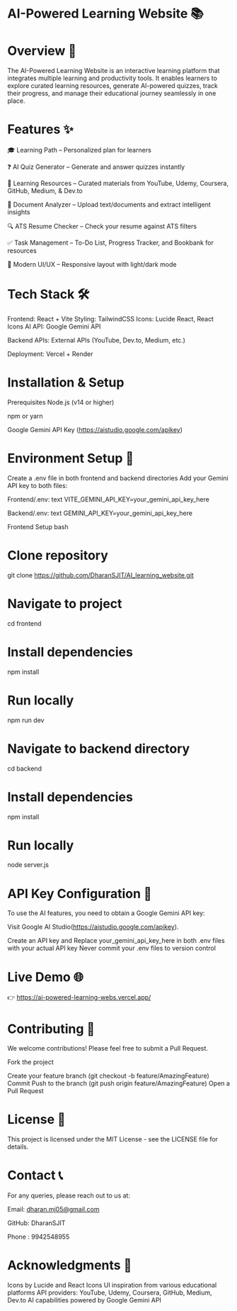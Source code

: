 # AI-Powered Learning Website 📚

# Overview 🚀
The AI-Powered Learning Website is an interactive learning platform that integrates multiple learning and productivity tools. It enables learners to explore curated learning resources, generate AI-powered quizzes, track their progress, and manage their educational journey seamlessly in one place.

# Features ✨

🎓 Learning Path – Personalized plan for learners

❓ AI Quiz Generator – Generate and answer quizzes instantly

📖 Learning Resources – Curated materials from YouTube, Udemy, Coursera, GitHub, Medium, & Dev.to

📝 Document Analyzer – Upload text/documents and extract intelligent insights

🔍 ATS Resume Checker – Check your resume against ATS filters

✅ Task Management – To-Do List, Progress Tracker, and Bookbank for resources

🌙 Modern UI/UX – Responsive layout with light/dark mode

 # Tech Stack 🛠️

Frontend: React + Vite
Styling: TailwindCSS
Icons: Lucide React, React Icons
AI API: Google Gemini API

Backend APIs: External APIs (YouTube, Dev.to, Medium, etc.)

Deployment: Vercel + Render

# Installation & Setup

Prerequisites
Node.js (v14 or higher)

npm or yarn

Google Gemini API Key (https://aistudio.google.com/apikey)

# Environment Setup 🎯

Create a .env file in both frontend and backend directories
Add your Gemini API key to both files:

Frontend/.env:
text
VITE_GEMINI_API_KEY=your_gemini_api_key_here

Backend/.env:
text
GEMINI_API_KEY=your_gemini_api_key_here

Frontend Setup
bash
# Clone repository
git clone https://github.com/DharanSJIT/AI_learning_website.git

# Navigate to project
cd frontend

# Install dependencies
npm install

# Run locally
npm run dev



# Navigate to backend directory
cd backend

# Install dependencies
npm install

# Run locally
node server.js

# API Key Configuration 🔑

To use the AI features, you need to obtain a Google Gemini API key:

Visit Google AI Studio(https://aistudio.google.com/apikey).

Create an API key and 
Replace your_gemini_api_key_here in both .env files with your actual API key
Never commit your .env files to version control

# Live Demo 🌐 
👉 https://ai-powered-learning-webs.vercel.app/


# Contributing 🤝
We welcome contributions! Please feel free to submit a Pull Request.

Fork the project

Create your feature branch (git checkout -b feature/AmazingFeature)
Commit 
Push to the branch (git push origin feature/AmazingFeature)
Open a Pull Request

# License 📄
This project is licensed under the MIT License - see the LICENSE file for details.

# Contact 📞
For any queries, please reach out to us at:

Email: dharan.mj05@gmail.com

GitHub: DharanSJIT

Phone : 9942548955

# Acknowledgments 🙏
Icons by Lucide and React Icons
UI inspiration from various educational platforms
API providers: YouTube, Udemy, Coursera, GitHub, Medium, Dev.to
AI capabilities powered by Google Gemini API

